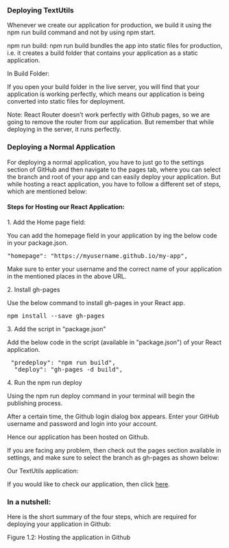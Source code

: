 
<h3><strong>Deploying TextUtils</strong></h3>


<p>
Whenever we create our application for production, we build it using the npm run build command and not by using npm start.
</p>
<p>
npm run build: npm run build bundles the app into static files for production, i.e. it creates a build folder that contains your application as a static application.
</p>
<p>
In Build Folder:
</p>
<p>
If you open your build folder in the live server, you will find that your application is working perfectly, which means our application is being converted into static files for deployment.
</p>
<p>
Note: React Router doesn’t work perfectly with Github pages, so we are going to remove the router from our application. But remember that while deploying in the server, it runs perfectly.
</p>
<h3><strong>Deploying a Normal Application</strong></h3>


<p>
For deploying a normal application, you have to just go to the settings section of GitHub and then navigate to the pages tab, where you can select the branch and root of your app and can easily deploy your application. But while hosting a react application, you have to follow a different set of steps, which are mentioned below:
</p>
<h4><strong>Steps for Hosting our React Application:</strong></h4>


<p>
1. Add the Home page field:
</p>
<p>
You can add the homepage field in your application by ing the below code in your package.json.
</p>



<pre class="prettyprint">"homepage": "https://myusername.github.io/my-app",
</pre>


<p>
Make sure to enter your username and the correct name of your application in the mentioned places in the above URL.
</p>
<p>
2. Install gh-pages
</p>
<p>
Use the below command to install gh-pages in your React app.
</p>



<pre class="prettyprint">npm install --save gh-pages
</pre>


<p>
3. Add the script in "package.json"
</p>
<p>
Add the below code in the script (available in "package.json") of your React application.
</p>



<pre class="prettyprint"> "predeploy": "npm run build",
  "deploy": "gh-pages -d build",
</pre>


<p>
4. Run the npm run deploy
</p>
<p>
Using the npm run deploy command in your terminal will begin the publishing process.
</p>
<p>
After a certain time, the Github login dialog box appears. Enter your GitHub username and password and login into your account.
</p>
<p>
Hence our application has been hosted on Github.
</p>
<p>
If you are facing any problem, then check out the pages section available in settings, and make sure to select the branch as gh-pages as shown below:
</p>
<p>
Our TextUtils application:
</p>
<p>
If you would like to check our application, then click <a href="https://codewithharry.github.io/TextUtils-React/">here</a>.
</p>
<h3><strong>In a nutshell:</strong></h3>


<p>
Here is the short summary of the four steps, which are required for deploying your application in Github:
</p>
<p>
Figure 1.2: Hosting the application in Github
</p>